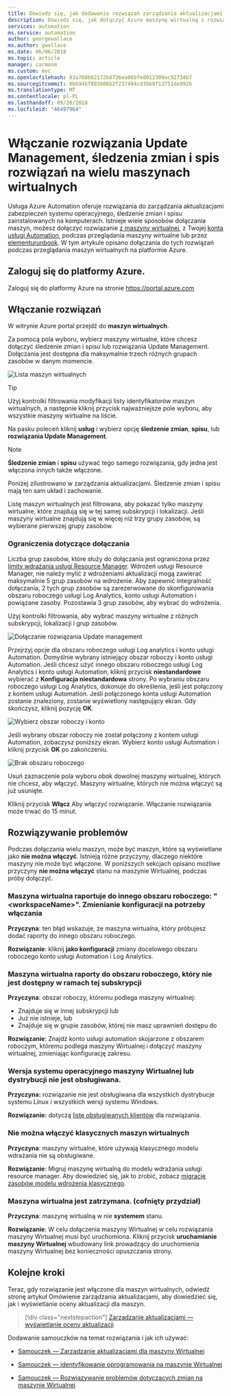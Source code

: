 ```yaml
---
title: Dowiedz się, jak dodawanie rozwiązań zarządzania aktualizacjami, śledzenie zmian i spisu dla wielu maszyn wirtualnych w usłudze Azure Automation
description: Dowiedz się, jak dołączyć Azure maszynę wirtualną z rozwiązaniami do zarządzania aktualizacjami, śledzenie zmian i spisu, które są częścią usługi Azure Automation
services: automation
ms.service: automation
author: georgewallace
ms.author: gwallace
ms.date: 06/06/2018
ms.topic: article
manager: carmonm
ms.custom: mvc
ms.openlocfilehash: 83a768b82172b8736ea06bfed012309ac92734b7
ms.sourcegitcommit: 8b694bf803806b2f237494cd3b69f13751de9926
ms.translationtype: MT
ms.contentlocale: pl-PL
ms.lasthandoff: 09/20/2018
ms.locfileid: "46497964"
---
```

# <a name="enable-update-management-change-tracking-and-inventory-solutions-on-multiple-vms"></a>Włączanie rozwiązania Update Management, śledzenia zmian i spis rozwiązań na wielu maszynach wirtualnych

Usługa Azure Automation oferuje rozwiązania do zarządzania aktualizacjami zabezpieczeń systemu operacyjnego, śledzenie zmian i spisu zainstalowanych na komputerach. Istnieje wiele sposobów dołączania maszyn, możesz dołączyć rozwiązanie [z maszyny wirtualnej](automation-onboard-solutions-from-vm.md), z Twojej [konta usługi Automation](automation-onboard-solutions-from-automation-account.md), podczas przeglądania maszyny wirtualne lub przez [elementurunbook](automation-onboard-solutions.md). W tym artykule opisano dołączania do tych rozwiązań podczas przeglądania maszyn wirtualnych na platformie Azure.

## <a name="log-in-to-azure"></a>Zaloguj się do platformy Azure.

Zaloguj się do platformy Azure na stronie https://portal.azure.com

## <a name="enable-solutions"></a>Włączanie rozwiązań

W witrynie Azure portal przejdź do **maszyn wirtualnych**.

Za pomocą pola wyboru, wybierz maszyny wirtualne, które chcesz dołączyć śledzenie zmian i spisu lub rozwiązania Update Management. Dołączania jest dostępna dla maksymalnie trzech różnych grupach zasobów w danym momencie.

![Lista maszyn wirtualnych](media/automation-onboard-solutions-from-browse/vmlist.png)
> [!TIP]
> Użyj kontrolki filtrowania modyfikacji listy identyfikatorów maszyn wirtualnych, a następnie kliknij przycisk najważniejsze pole wyboru, aby wszystkie maszyny wirtualne na liście.

Na pasku poleceń kliknij **usług** i wybierz opcję **śledzenie zmian**, **spisu**, lub **rozwiązania Update Management**.

> [!NOTE]
> **Śledzenie zmian** i **spisu** używać tego samego rozwiązania, gdy jedna jest włączona innych także włączone.

Poniżej zilustrowano w zarządzania aktualizacjami. Śledzenie zmian i spisu mają ten sam układ i zachowanie.

Listę maszyn wirtualnych jest filtrowana, aby pokazać tylko maszyny wirtualne, które znajdują się w tej samej subskrypcji i lokalizacji. Jeśli maszyny wirtualne znajdują się w więcej niż trzy grupy zasobów, są wybierane pierwszej grupy zasobów.

### <a name="resource-group-limit"></a> Ograniczenia dotyczące dołączania

Liczba grup zasobów, które służy do dołączania jest ograniczona przez [limity wdrażania usługi Resource Manager](../azure-resource-manager/resource-manager-cross-resource-group-deployment.md). Wdrożeń usługi Resource Manager, nie należy mylić z wdrożeniami aktualizacji mogą zawierać maksymalnie 5 grup zasobów na wdrożenie. Aby zapewnić integralność dołączania, 2 tych grup zasobów są zarezerwowane do skonfigurowania obszaru roboczego usługi Log Analytics, konto usługi Automation i powiązane zasoby. Pozostawia 3 grup zasobów, aby wybrać do wdrożenia.

Użyj kontrolki filtrowania, aby wybrać maszyny wirtualne z różnych subskrypcji, lokalizacji i grup zasobów.

![Dołączanie rozwiązania Update management](media/automation-onboard-solutions-from-browse/onboardsolutions.png)

Przejrzyj opcje dla obszaru roboczego usługi Log analytics i konto usługi Automation. Domyślnie wybrany istniejący obszar roboczy i konto usługi Automation. Jeśli chcesz użyć innego obszaru roboczego usługi Log Analytics i konto usługi Automation, kliknij przycisk **niestandardowe** wybierać z **Konfiguracja niestandardowa** strony. Po wybraniu obszaru roboczego usługi Log Analytics, dokonuje do określenia, jeśli jest połączony z kontem usługi Automation. Jeśli połączonego konta usługi Automation zostanie znaleziony, zostanie wyświetlony następujący ekran. Gdy skończysz, kliknij pozycję **OK**.

![Wybierz obszar roboczy i konto](media/automation-onboard-solutions-from-browse/selectworkspaceandaccount.png)

Jeśli wybrany obszar roboczy nie został połączony z kontem usługi Automation, zobaczysz poniższy ekran. Wybierz konto usługi Automation i kliknij przycisk **OK** po zakończeniu.

![Brak obszaru roboczego](media/automation-onboard-solutions-from-browse/no-workspace.png)

Usuń zaznaczenie pola wyboru obok dowolnej maszyny wirtualnej, których nie chcesz, aby włączyć. Maszyny wirtualne, których nie można włączyć są już usunięte.

Kliknij przycisk **Włącz** Aby włączyć rozwiązanie. Włączanie rozwiązania może trwać do 15 minut.

## <a name="troubleshooting"></a>Rozwiązywanie problemów

Podczas dołączania wielu maszyn, może być maszyn, które są wyświetlane jako **nie można włączyć**. Istnieją różne przyczyny, dlaczego niektóre maszyny nie może być włączone. W poniższych sekcjach opisano możliwe przyczyny **nie można włączyć** stanu na maszynie Wirtualnej, podczas próby dołączyć.

### <a name="vm-reports-to-a-different-workspace-workspacename--change-configuration-to-use-it-for-enabling"></a>Maszyna wirtualna raportuje do innego obszaru roboczego: "\<workspaceName\>".  Zmienianie konfiguracji na potrzeby włączania

**Przyczyna**: ten błąd wskazuje, że maszyna wirtualna, który próbujesz dodać raporty do innego obszaru roboczego.

**Rozwiązanie**: kliknij **jako konfiguracji** zmiany docelowego obszaru roboczego konto usługi Automation i Log Analytics.

### <a name="vm-reports-to-a-workspace-that-is-not-available-in-this-subscription"></a>Maszyna wirtualna raporty do obszaru roboczego, który nie jest dostępny w ramach tej subskrypcji

**Przyczyna**: obszar roboczy, któremu podlega maszyny wirtualnej:

* Znajduje się w innej subskrypcji lub
* Już nie istnieje, lub
* Znajduje się w grupie zasobów, której nie masz uprawnień dostępu do

**Rozwiązanie**: Znajdź konto usługi automation skojarzone z obszarem roboczym, któremu podlega maszyny Wirtualnej i dołączyć maszyny wirtualnej, zmieniając konfigurację zakresu.

### <a name="vm-operating-system-version-or-distribution-is-not-supported"></a>Wersja systemu operacyjnego maszyny Wirtualnej lub dystrybucji nie jest obsługiwana.

**Przyczyna:** rozwiązanie nie jest obsługiwana dla wszystkich dystrybucje systemu Linux i wszystkich wersji systemu Windows.

**Rozwiązanie:** dotyczą [listę obsługiwanych klientów](automation-update-management.md#clients) dla rozwiązania.

### <a name="classic-vms-cannot-be-enabled"></a>Nie można włączyć klasycznych maszyn wirtualnych

**Przyczyna**: maszyny wirtualne, które używają klasycznego modelu wdrażania nie są obsługiwane.

**Rozwiązanie**: Migruj maszynę wirtualną do modelu wdrażania usługi resource manager. Aby dowiedzieć się, jak to zrobić, zobacz [migrację zasobów modelu wdrożenia klasycznego](../virtual-machines/windows/migration-classic-resource-manager-overview.md).

### <a name="vm-is-stopped-deallocated"></a>Maszyna wirtualna jest zatrzymana. (cofnięty przydział)

**Przyczyna**: maszynę wirtualną w nie **systemem** stanu.

**Rozwiązanie**: W celu dołączenia maszyny Wirtualnej w celu rozwiązania maszyny Wirtualnej musi być uruchomiona. Kliknij przycisk **uruchamianie maszyny Wirtualnej** wbudowany link prowadzący do uruchomienia maszyny Wirtualnej bez konieczności opuszczania strony.

## <a name="next-steps"></a>Kolejne kroki

Teraz, gdy rozwiązanie jest włączone dla maszyn wirtualnych, odwiedź stronę artykuł Omówienie zarządzania aktualizacjami, aby dowiedzieć się, jak i wyświetlanie oceny aktualizacji dla maszyn.

> [!div class="nextstepaction"]
> [Zarządzanie aktualizacjami — wyświetlanie oceny aktualizacji](./automation-update-management.md#viewing-update-assessments)

Dodawanie samouczków na temat rozwiązania i jak ich używać:

* [Samouczek — Zarządzanie aktualizacjami dla maszyny Wirtualnej](automation-tutorial-update-management.md)

* [Samouczek — identyfikowanie oprogramowania na maszynie Wirtualnej](automation-tutorial-installed-software.md)

* [Samouczek — Rozwiązywanie problemów dotyczących zmian na maszynie Wirtualnej](automation-tutorial-troubleshoot-changes.md)
